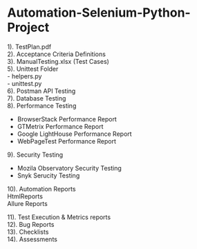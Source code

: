 # Automation-Selenium-Python-Project

1). TestPlan.pdf </br>
2). Acceptance Criteria Definitions </br>
3). ManualTesting.xlsx (Test Cases)</br>
5). Unittest Folder </br>
     - helpers.py </br>
     - unittest.py </br>
6). Postman API Testing </br>
7). Database Testing </br>
8). Performance Testing </br>
- BrowserStack Performance Report </br>
- GTMetrix Performance Report </br>
- Google LightHouse Performance Report </br>
- WebPageTest Performance Report </br>

9). Security Testing </br>
- Mozila Observatory Security Testing </br>
- Snyk Serucity Testing </br>

10). Automation Reports </br>
HtmlReports </br>
Allure Reports </br>

11). Test Execution & Metrics reports </br>
12). Bug Reports </br>
13). Checklists </br>
14). Assessments </br>

